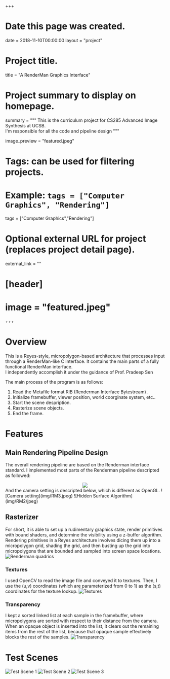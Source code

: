 +++
# Date this page was created.
date = 2018-11-10T00:00:00
layout = "project"

# Project title.
title = "A RenderMan Graphics Interface"

# Project summary to display on homepage.
summary = """
 This is the curriculum project for CS285 Advanced Image Synthesis at UCSB.<br>
 I'm responsible for all the code and pipeline design
 """
 
image_preview = "featured.jpeg"

# Tags: can be used for filtering projects.
# Example: `tags = ["Computer Graphics", "Rendering"]`
tags = ["Computer Graphics","Rendering"]

# Optional external URL for project (replaces project detail page).
external_link = ""

# [header]
# image = "featured.jpeg"

+++

# Overview
This is a Reyes-style, micropolygon-based architecture that processes input through a RenderMan-like C interface. It contains the main parts of a fully functional RenderMan interface.  <br>
I independently accomplish it under the guidance of Prof. Pradeep Sen <br>

The main process of the program is as follows: <br>
1. Read the Metafile format RIB (Renderman Interface Bytestream) . <br>
2. Initialize framebuffer, viewer position, world coorginate system, etc..<br>
3. Start the scene despription.
4. Rasterize scene objects.
5. End the frame.

# Features
## Main Rendering Pipeline Design
The overall rendering pipeline are based on the Renderman interface standard. I implemented most parts of the Renderman pipeline descripted as followed:
<div style="text-align: center">
<img src="img/RM1.jpeg"/>
</div>
And the camera setting is descripted below, which is different as OpenGL.
![Camera setting](img/RM3.jpeg)
![Hidden Surface Algorithm](img/RM2/jpeg)

## Rasterizer
For short, it is able to set up a rudimentary graphics state, render primitives with bound shaders, and determine the visibility using a z-buffer algorithm. Rendering primitives in a Reyes architecture involves dicing them up into a micropolygon grid, shading the grid, and then busting up the grid into micropolygons that are bounded and sampled into screen space locations. 
![Renderman quadrics](img/RM5.jpg)
### Textures
I used OpenCV to read the image file and conveyed it to textures. Then, I use the (u,v) coordinates (which are parameterized from 0 to 1) as the (s,t) coordinates for the texture lookup.
![Textures](img/feature.jpg)
### Transparency
I kept a sorted linked list at each sample in the framebuffer, where micropolygons are sorted with respect to their distance from the camera. When an opaque object is inserted into the list, it clears out the remaining items from the rest of the list, because that opaque sample effectively blocks the rest of the samples. 
![Transparency](img/RM4.png)

# Test Scenes

![Test Scene 1](img/RM6.jpg)
![Test Scene 2](img/RM7.jpg)
![Test Scene 3](img/feature.jpg)



